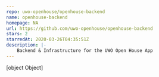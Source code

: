 ```yaml
---
repo: uwo-openhouse/openhouse-backend
name: openhouse-backend
homepage: NA
url: https://github.com/uwo-openhouse/openhouse-backend
stars: 2
starredAt: 2020-03-26T04:35:51Z
description: |-
    Backend & Infrastructure for the UWO Open House App
---
```


[object Object]
